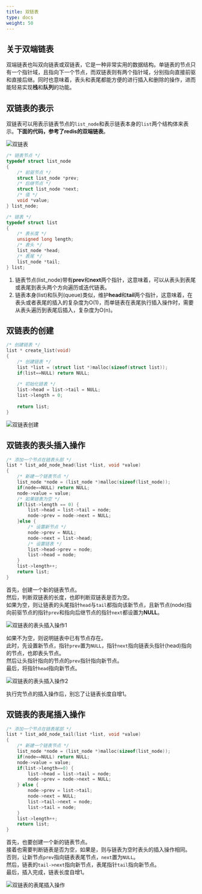 ```yaml
---
title: 双链表
type: docs
weight: 50
---
```


## 关于双端链表  

双端链表也叫双向链表或双链表，它是一种非常实用的数据结构。单链表的节点只有一个指针域，且指向下一个节点，而双链表则有两个指针域，分别指向直接前驱和直接后继。同时也意味着，表头和表尾都能方便的进行插入和删除的操作，进而能轻易实现**栈**和**队列**的功能。

## 双链表的表示  

双链表可以用表示链表节点的`list_node`和表示链表本身的`list`两个结构体来表示。**下面的代码，参考了redis的双端链表**。

![双链表](/images/list.png)  

```c
/* 链表节点 */
typedef struct list_node 
{   
    /* 前驱节点 */
    struct list_node *prev;
    /* 后继节点 */
    struct list_node *next;
    /* 值 */
    void *value;
} list_node;

/* 链表 */
typedef struct list
{   
    /* 表长度 */
    unsigned long length;
    /* 表头 */
    list_node *head;
    /* 表尾 */
    list_node *tail;
} list;
```

1. 链表节点(list_node)带有**prev**和**next**两个指针，这意味着，可以从表头到表尾或表尾到表头两个方向遍历或迭代链表。  
1. 链表本身(list)和队列(queue)类似，维护**head**和**tail**两个指针，这意味着，在表头或者表尾的插入的复杂度为O(1)，而单链表在表尾执行插入操作时，需要从表头遍历到表尾后插入，复杂度为O(n)。  

## 双链表的创建  

```c
/* 创建链表 */
list * create_list(void)
{
    /* 创建链表 */
    list *list = (struct list *)malloc(sizeof(struct list));
    if(list==NULL) return NULL;
    
    /* 初始化链表 */
    list->head = list->tail = NULL;
    list->length = 0;
    
    return list;
}
```

![双链表创建](/images/list_create.png)  


## 双链表的表头插入操作  

```c
/* 添加一个节点在链表头部 */
list * list_add_node_head(list *list, void *value)
{   
    /* 新建一个链表节点 */
    list_node *node = (list_node *)malloc(sizeof(list_node));
    if(node==NULL) return NULL;
    node->value = value;
    /* 如果链表为空 */
    if(list->length == 0) {
        list->head = list->tail = node;
        node->prev = node->next = NULL;
    }else {
        /* 设置新节点 */
        node->prev = NULL;
        node->next = list->head;
        /* 设置链表 */
        list->head->prev = node;
        list->head = node;
    }
    list->length++;
    return list;
}
```

首先，创建一个新的链表节点。  
然后，判断双链表的长度，也即判断双链表是否为空。  
如果为空，则让链表的头尾指针`head`与`tail`都指向该新节点，且新节点(node)指向前驱节点的指针`prev`和指向后继节点的指针`next`都设置为**NULL**。

![双链表的表头插入操作1](/images/list_insert_head_0.png)

如果不为空，则说明链表中已有节点存在。  
此时，先设置新节点，指针`prev`置为`NULL`，指针`next`指向链表头指针(head)指向的节点，也即表头节点。  
然后让头指针指向的节点的`prev`指针指向新节点。  
最后，将指针`head`指向新节点。

![双链表的表头插入操作2](/images/list_insert_head_1.png) 

执行完节点的插入操作后，别忘了让链表长度自增1。

## 双链表的表尾插入操作  

```c
/* 添加一个节点在链表尾部 */
list * list_add_node_tail(list *list, void *value)
{
    /* 新建一个链表节点 */
    list_node *node = (list_node *)malloc(sizeof(list_node));
    if(node==NULL) return NULL;
    node->value = value;
    if(list->length==0) {
        list->head = list->tail = node;
        node->prev = node->next = NULL;
    } else {
        node->prev = list->tail;
        node->next = NULL;
        list->tail->next = node;
        list->tail = node;
    }
    list->length++;
    return list;
}
```

首先，也要创建一个新的链表节点。  
接着也需要判断链表是否为空，如果是，则与链表为空时表头的插入操作相同。  
否则，让新节点`prev`指向链表表尾节点，`next`置为`NULL`。  
然后，链表的`tail->next`指向新节点，表尾指针`tail`指向新节点。  
最后，插入完成，链表长度自增1。  


![双链表的表尾插入操作](/images/list_insert_tail.png) 
